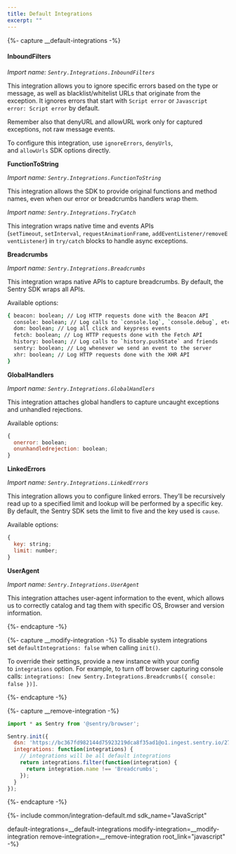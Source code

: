 ```yaml
---
title: Default Integrations
excerpt: ""
---
```


{%- capture __default-integrations -%}

#### InboundFilters

*Import name: `Sentry.Integrations.InboundFilters`*

This integration allows you to ignore specific errors based on the type or message, as well as blacklist/whitelist URLs that originate from the exception. It ignores errors that start with `Script error` or `Javascript error: Script error` by default. 

Remember also that denyURL and allowURL work only for captured exceptions, not raw message events.

To configure this integration, use `ignoreErrors`, `denyUrls`, and `allowUrls` SDK options directly.

**FunctionToString**

*Import name: `Sentry.Integrations.FunctionToString`*

This integration allows the SDK to provide original functions and method names, even when our error or breadcrumbs handlers wrap them.

*Import name: `Sentry.Integrations.TryCatch`*

This integration wraps native time and events APIs (`setTimeout`, `setInterval`, `requestAnimationFrame`, `addEventListener/removeEventListener`) in `try/catch` blocks to handle async exceptions.

**Breadcrumbs**

*Import name: `Sentry.Integrations.Breadcrumbs`*

This integration wraps native APIs to capture breadcrumbs. By default, the Sentry SDK wraps all APIs.

Available options:

```bash
{ beacon: boolean; // Log HTTP requests done with the Beacon API 
  console: boolean; // Log calls to `console.log`, `console.debug`, etc  
  dom: boolean; // Log all click and keypress events 
  fetch: boolean; // Log HTTP requests done with the Fetch API 
  history: boolean; // Log calls to `history.pushState` and friends 
  sentry: boolean; // Log whenever we send an event to the server 
  xhr: boolean; // Log HTTP requests done with the XHR API
}
```

**GlobalHandlers**

*Import name: `Sentry.Integrations.GlobalHandlers`*

This integration attaches global handlers to capture uncaught exceptions and unhandled rejections.

Available options:

```js
{ 
  onerror: boolean; 
  onunhandledrejection: boolean;
}
```

**LinkedErrors**

*Import name: `Sentry.Integrations.LinkedErrors`*

This integration allows you to configure linked errors. They’ll be recursively read up to a specified limit and lookup will be performed by a specific key. By default, the Sentry SDK sets the limit to five and the key used is `cause`.

Available options:

```js
{ 
  key: string; 
  limit: number;
}
```

**UserAgent**

*Import name: `Sentry.Integrations.UserAgent`*

This integration attaches user-agent information to the event, which allows us to correctly catalog and tag them with specific OS, Browser and version information.

{%- endcapture -%}

{%- capture __modify-integration -%}
To disable system integrations set `defaultIntegrations: false` when calling `init()`. 

To override their settings, provide a new instance with your config to `integrations` option. For example, to turn off browser capturing console calls: `integrations: [new Sentry.Integrations.Breadcrumbs({ console: false })]`.

{%- endcapture -%}


{%- capture __remove-integration -%}

```js
import * as Sentry from '@sentry/browser';

Sentry.init({
  dsn: 'https://bc367fd982144d75923219dca8f35ad1@o1.ingest.sentry.io/2783252',
  integrations: function(integrations) {
    // integrations will be all default integrations
    return integrations.filter(function(integration) {
      return integration.name !== 'Breadcrumbs';
    });
  }
});
```

{%- endcapture -%}

{%- include common/integration-default.md 
sdk_name="JavaScript"

default-integrations=__default-integrations
modify-integration=__modify-integration
remove-integration=__remove-integration
root_link="javascript"
 -%}